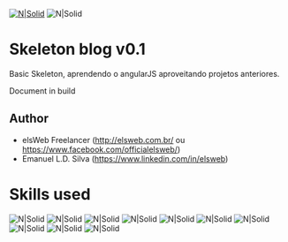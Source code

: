 [![N|Solid](https://drive.google.com/uc?id=1ZXPQV9o8xHnqCj49Yo5eUmfm0HaXbfDt)](http://elsweb.com.br)
![N|Solid](https://drive.google.com/uc?id=1-lFd2viOP0urQQ_p9_fKngQ4R02Y3rgD)<share-social>

Skeleton blog v0.1
========================
Basic Skeleton, aprendendo o angularJS aproveitando projetos anteriores. 

Document in build

Author
------
* elsWeb Freelancer (<http://elsweb.com.br/> ou <https://www.facebook.com/officialelsweb/>)
* Emanuel L.D. Silva (https://www.linkedin.com/in/elsweb)

Skills used
========================
![N|Solid](https://drive.google.com/uc?id=16diPsCWSBdPUyz1NFtKZSBOlXntTxUjT)<html>
![N|Solid](https://drive.google.com/uc?id=1UgOq7QEQ2BEVSpVUeAzExY43nRAI8eWn)<css>
![N|Solid](https://drive.google.com/uc?id=1oncjdSGvUdUbs0t2W8XdSnVU1tvygpE0)<js>
![N|Solid](https://drive.google.com/uc?id=1eSZKEg9q6EkUZ0A2m7hKlrNS4VME2q6Y)<angular>
![N|Solid](https://drive.google.com/uc?id=1q-21b8hJYoZ2IYAUGbE_4lwoiiqO7Rw8)<jquery>
![N|Solid](https://drive.google.com/uc?id=1rjZ6szYNzcu6d5nAVT7CvNx_TgGtvRey)<nodejs>
![N|Solid](https://drive.google.com/uc?id=1eb_OLqKHFUPs6x-Ysv62feXHFyLbPRA1)<json>
![N|Solid](https://drive.google.com/uc?id=17mICnyngBMzHsD2mWofK1S--4YYondcY)<git>
![N|Solid](https://drive.google.com/uc?id=1F6xcgfgNN5LxPtFOQhJG73qsatbJqZlL)<github>
![N|Solid](https://drive.google.com/uc?id=1ldC35vLAOBM1YxuK8BLqYOeeZLp62T9y)<sublimetext>